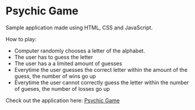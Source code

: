 # Psychic Game

Sample application made using HTML, CSS and JavaScript.

How to play:
* Computer randomly chooses a letter of the alphabet.
* The user has to guess the letter
* The user has a a limited amount of guesses
* Everytime the user guesses the correct letter within the amount of the guess, the number of wins go up
* Everytime the user cannot correctly guess the letter within the number of gueses, the number of losses go up

Check out the application here: [Psychic Game](https://ia-psychic-game.herokuapp.com/)
